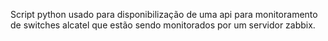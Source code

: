 Script python usado para disponibilização de uma api para monitoramento de switches alcatel 
que estão sendo monitorados por um servidor zabbix.
